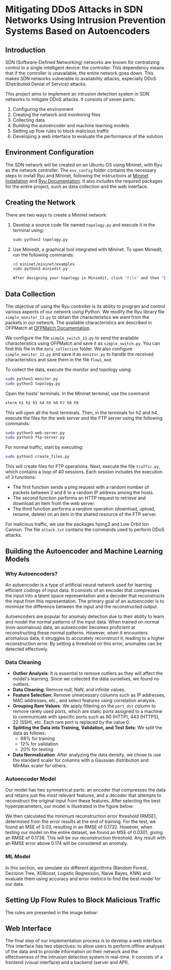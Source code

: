 # Mitigating DDoS Attacks in SDN Networks Using Intrusion Prevention Systems Based on Autoencoders

## Introduction

   SDN (Software-Defined Networking) networks are known for centralizing control in a single intelligent device: the controller. This dependency means that if the controller is unavailable, the entire network goes down. This makes SDN networks vulnerable to availability attacks, especially DDoS (Distributed Denial of Service) attacks.

This project aims to implement an intrusion detection system in SDN networks to mitigate DDoS attacks. It consists of seven parts:
1. Configuring the environment
2. Creating the network and monitoring files
3. Collecting data
4. Building the autoencoder and machine learning models
5. Setting up flow rules to block malicious traffic
6. Developing a web interface to evaluate the performance of the solution

## Environment Configuration
   The SDN network will be created on an Ubuntu OS using Mininet, with Ryu as the network controller. The `env_config` folder contains the necessary steps to install Ryu and Mininet, following the instructions at [Mininet Installation](https://mininet.org/download/) and [Ryu Documentation](https://ryu.readthedocs.io/en/latest/getting_started.html). It also includes the required packages for the entire project, such as data collection and the web interface.

## Creating the Network

   There are two ways to create a Mininet network:

1. Develop a source code file named `topology.py` and execute it in the terminal using:
   ```bash
   sudo python3 topology.py

2. Use Miniedit, a graphical tool integrated with Mininet. To open Miniedit, run the following commands:
   ```bash
   cd mininet/mininet/examples
   sudo python3 miniedit.py

   After designing your topology in Miniedit, click "File" and then "Export Level 2 Script" to obtain the Python script for your topology. If you encounter the error TypeError: can only concatenate str (not "int") to str while saving, resolve it by modifying line 2019 in the miniedit.py script from for widget, item in self.widgetToItem to for widget, item in self.widgetToItem.items().

## Data Collection

   The objective of using the Ryu controller is its ability to program and control various aspects of our network using Python. We modify the Ryu library file `simple_monitor_13.py` to obtain the characteristics we want from the packets in our network. The available characteristics are described in OFPMatch at [OFPMatch Documentation](https://ryu.readthedocs.io/en/latest/ofproto_v1_3_ref.html?highlight=OFPFlowMod#flow-match-structure).

   We configure the file `simple_switch_13.py` to send the available characteristics using OFPMatch and save it as `simple_switch.py`. You can find this file in the `data_collection` folder. We also configure `simple_monitor_13.py` and save it as `monitor.py` to handle the received characteristics and save them in the file `flow1_mod`.

To collect the data, execute the monitor and topology using:

   ```bash
   sudo python3 monitor.py
   sudo python3 topology.py
   ```
Open the hosts' terminals. In the Mininet terminal, use the command:
   ```bash
   xterm h1 h2 h3 h4 h5 h6 h7 h8 h9
   ```
This will open all the host terminals. Then, in the terminals for h2 and h4, execute the files for the web server and the FTP server using the following commands:
   ```bash
   sudo python3 web-server.py
   sudo python3 ftp-server.py
```
For normal traffic, start by executing:
   ```bash
   sudo python3 create_files.py
   ```
This will create files for FTP operations. Next, execute the file `traffic.py`, which contains a loop of 40 sessions. Each session includes the execution of 3 functions:

- The first function sends a ping request with a random number of packets between 2 and 6 to a random IP address among the hosts.
- The second function performs an HTTP request to retrieve and download an item from the web server.
- The third function performs a random operation (download, upload, rename, delete) on an item in the shared resource of the FTP server.

For malicious traffic, we use the packages hping3 and Low Orbit Ion Cannon. The file `attack.txt` contains the commands used to perform DDoS attacks.

## Building the Autoencoder and Machine Learning Models

### Why Autoencoders?
An autoencoder is a type of artificial neural network used for learning efficient codings of input data. It consists of an encoder that compresses the input into a latent space representation and a decoder that reconstructs the input from this representation. The primary goal of an autoencoder is to minimize the difference between the input and the reconstructed output.

Autoencoders are popular for anomaly detection due to their ability to learn and model the normal patterns of the input data. When trained on normal (non-anomalous) data, an autoencoder becomes proficient at reconstructing these normal patterns. However, when it encounters anomalous data, it struggles to accurately reconstruct it, leading to a higher reconstruction error. By setting a threshold on this error, anomalies can be detected effectively.

### Data Cleaning
- **Outlier Analysis**: It is essential to remove outliers as they will affect the model's learning. Since we collected the data ourselves, we found no outliers.
- **Data Cleaning**: Remove null, NaN, and infinite values.
- **Feature Selection**: Remove unnecessary columns such as IP addresses, MAC addresses, etc., and select features using correlation analysis.
- **Grouping Rare Values**: We apply filtering on the `port_dst` column to remove rarely used ports, which are static ports assigned to a machine to communicate with specific ports such as 80 (HTTP), 443 (HTTPS), 22 (SSH), etc. Each rare port is replaced by the value 0.
- **Splitting the Data into Training, Validation, and Test Sets**: We split the data as follows:
  - 68% for training
  - 12% for validation
  - 20% for testing
- **Data Normalization**: After analyzing the data density, we chose to use the standard scaler for columns with a Gaussian distribution and MinMax scaler for others.

### Autoencoder Model
Our model has two symmetrical parts: an encoder that compresses the data and retains just the most relevant features, and a decoder that attempts to reconstruct the original input from these features. After selecting the best hyperparameters, our model is illustrated in the figure below:

We then calculated the minimum reconstruction error threshold (RMSE), determined from the error results at the end of training. For the test, we found an MSE of 0.03, resulting in an RMSE of 0.1732. However, when testing our model on the entire dataset, we found an MSE of 0.0301, giving an RMSE of 0.1736. This will be our reconstruction threshold. Any result with an RMSE error above 0.174 will be considered an anomaly.

### ML Model
In this section, we simulate six different algorithms (Random Forest, Decision Tree, XGBoost, Logistic Regression, Naive Bayes, KNN) and evaluate them using accuracy and error metrics to find the best model for our data.

## Setting Up Flow Rules to Block Malicious Traffic
The rules are presented in the image below:

## Web Interface
The final step of our implementation process is to develop a web interface. This interface has two objectives: to allow users to perform offline analyses of the data and to provide information on their network and the effectiveness of the intrusion detection system in real-time. It consists of a frontend (visual interface) and a backend (server and API).
